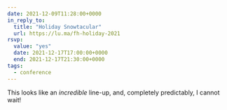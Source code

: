 ```yaml
---
date: 2021-12-09T11:28:00+0000
in_reply_to:
  title: "Holiday Snowtacular"
  url: https://lu.ma/fh-holiday-2021
rsvp:
  value: "yes"
  date: 2021-12-17T17:00:00+0000
  end: 2021-12-17T21:30:00+0000
tags:
  - conference
---
```


This looks like an *incredible* line-up, and, completely predictably, I cannot wait!
